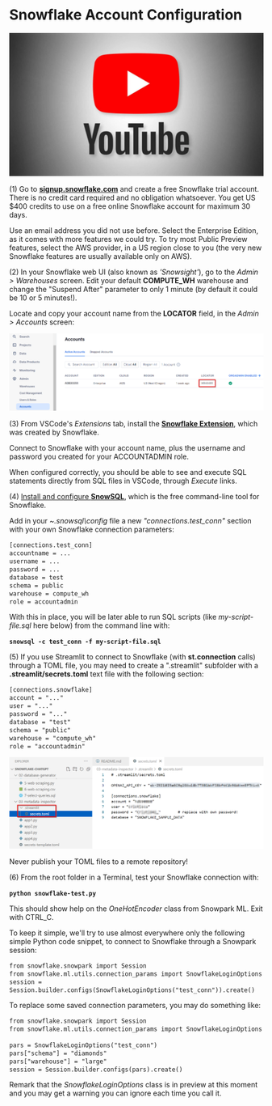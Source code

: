 # Snowflake Account Configuration

[![Watch Here](../.images/youtube-1.png)](https://www.youtube.com/watch?v=xcZhmJhuGow&list=PLWwulQvNh3MUNVsS3MoRcTecByVnX_fm5&index=3&pp=gAQBiAQB)

(1) Go to [**signup.snowflake.com**](https://signup.snowflake.com/) and create a free Snowflake trial account. There is no credit card required and no obligation whatsoever. You get US $400 credits to use on a free online Snowflake account for maximum 30 days.

Use an email address you did not use before. Select the Enterprise Edition, as it comes with more features we could try. To try most Public Preview features, select the AWS provider, in a US region close to you (the very new Snowflake features are usually available only on AWS).

(2) In your Snowflake web UI (also known as *'Snowsight'*), go to the *Admin > Warehouses* screen. Edit your default **COMPUTE_WH** warehouse and change the "Suspend After" parameter to only 1 minute (by default it could be 10 or 5 minutes!).

Locate and copy your account name from the **LOCATOR** field, in the *Admin > Accounts* screen:

![Snowflake](../.images/credentials3.png)

(3) From VSCode's *Extensions* tab, install the [**Snowflake Extension**](https://docs.snowflake.com/en/user-guide/vscode-ext), which was created by Snowflake.  

Connect to Snowflake with your account name, plus the username and password you created for your ACCOUNTADMIN role.  

When configured correctly, you should be able to see and execute SQL statements directly from SQL files in VSCode, through *Execute* links.

(4) [Install and configure **SnowSQL**](https://docs.snowflake.com/en/user-guide/snowsql-install-config), which is the free command-line tool for Snowflake.  

Add in your *~\.snowsql\config* file a new *"connections.test_conn"* section with your own Snowflake connection parameters:  

```
[connections.test_conn]
accountname = ...
username = ...
password = ...
database = test
schema = public
warehouse = compute_wh
role = accountadmin
```

With this in place, you will be later able to run SQL scripts (like *my-script-file.sql* here below) from the command line with:  

**`snowsql -c test_conn -f my-script-file.sql`**

(5) If you use Streamlit to connect to Snowflake (with **st.connection** calls) through a TOML file, you may need to create a ".streamlit" subfolder with a **.streamlit/secrets.toml** text file with the following section:

```
[connections.snowflake]
account = "..."
user = "..."
password = "..."
database = "test"
schema = "public"
warehouse = "compute_wh"
role = "accountadmin"
```

![secrets.toml](../.images/credentials1.png)

Never publish your TOML files to a remote repository!

(6) From the root folder in a Terminal, test your Snowflake connection with:

**`python snowflake-test.py`**

This should show help on the *OneHotEncoder* class from Snowpark ML. Exit with CTRL_C.

To keep it simple, we'll try to use almost everywhere only the following simple Python code snippet, to connect to Snowflake through a Snowpark session:

```
from snowflake.snowpark import Session
from snowflake.ml.utils.connection_params import SnowflakeLoginOptions
session = Session.builder.configs(SnowflakeLoginOptions("test_conn")).create()
```

To replace some saved connection parameters, you may do something like:

```
from snowflake.snowpark import Session
from snowflake.ml.utils.connection_params import SnowflakeLoginOptions

pars = SnowflakeLoginOptions("test_conn")
pars["schema"] = "diamonds"
pars["warehouse"] = "large"
session = Session.builder.configs(pars).create()
```

Remark that the *SnowflakeLoginOptions* class is in preview at this moment and you may get a warning you can ignore each time you call it.
